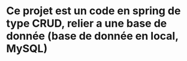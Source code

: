 # Ce projet est un code en spring de type CRUD, relier a une base de donnée (base de donnée en local, MySQL)